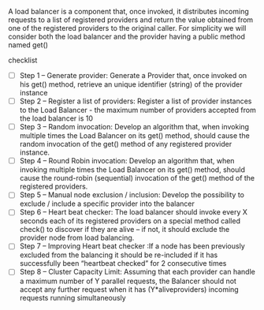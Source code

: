 A load balancer is a component that, once invoked, it distributes incoming requests to a list of registered providers and return the value obtained from one of the registered providers to the original caller. For simplicity we will consider both the load balancer and the provider having a public method named get()

checklist
- [ ] Step 1 – Generate provider: Generate a Provider that, once invoked on his get() method, retrieve an unique identifier (string) of the provider instance
- [ ] Step 2 – Register a list of providers: Register a list of provider instances to the Load Balancer - the maximum number of providers accepted from the load balancer is 10
- [ ] Step 3 – Random invocation: Develop an algorithm that, when invoking multiple times the Load Balancer on its get() method, should cause the random invocation of the get() method of any registered provider instance.
- [ ] Step 4 – Round Robin invocation: Develop an algorithm that, when invoking multiple times the Load Balancer on its get() method, should cause the round-robin (sequential) invocation of the get() method of the registered providers.
- [ ] Step 5 – Manual node exclusion / inclusion:  Develop the possibility to exclude / include a specific provider into the balancer
- [ ] Step 6 – Heart beat checker: The load balancer should invoke every X seconds each of its registered providers on a special method called check() to discover if they are alive – if not, it should exclude the provider node from load balancing.
- [ ] Step 7 – Improving Heart beat checker :If a node has been previously excluded from the balancing it should be re-included if it has successfully been “heartbeat checked” for 2 consecutive times
- [ ] Step 8 – Cluster Capacity Limit: Assuming that each provider can handle a maximum number of Y parallel requests, the Balancer should not accept any further request when it has (Y*aliveproviders) incoming requests running simultaneously
